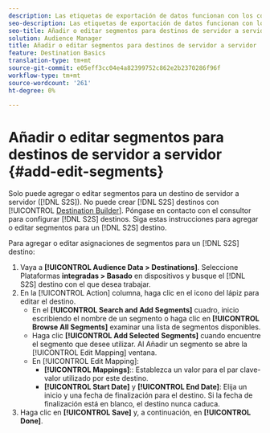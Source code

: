 ```yaml
---
description: Las etiquetas de exportación de datos funcionan con los controles de exportación establecidos en un origen de datos. Las etiquetas de exportación de datos impiden agregar características restringidas a un segmento y enviar datos de segmentos a un destino. Puede establecer varias etiquetas de exportación en un destino de cookie o URL nuevo o existente.
seo-description: Las etiquetas de exportación de datos funcionan con los controles de exportación establecidos en un origen de datos. Las etiquetas de exportación de datos impiden agregar características restringidas a un segmento y enviar datos de segmentos a un destino. Puede establecer varias etiquetas de exportación en un destino de cookie o URL nuevo o existente.
seo-title: Añadir o editar segmentos para destinos de servidor a servidor
solution: Audience Manager
title: Añadir o editar segmentos para destinos de servidor a servidor
feature: Destination Basics
translation-type: tm+mt
source-git-commit: e05eff3cc04e4a82399752c862e2b2370286f96f
workflow-type: tm+mt
source-wordcount: '261'
ht-degree: 0%

---
```



# Añadir o editar segmentos para destinos de servidor a servidor {#add-edit-segments}

Solo puede agregar o editar segmentos para un destino de servidor a servidor ([!DNL S2S]). No puede crear [!DNL S2S] destinos con [!UICONTROL [Destination Builder](/help/using/features/destinations/destination-builder.md)]. Póngase en contacto con el consultor para configurar [!DNL S2S] destinos. Siga estas instrucciones para agregar o editar segmentos para un [!DNL S2S] destino.

<!-- destination-s2s-edit.xml -->

Para agregar o editar asignaciones de segmentos para un [!DNL S2S] destino:

1. Vaya a **[!UICONTROL Audience Data > Destinations]**. Seleccione Plataformas **integradas > Basado** en dispositivos y busque el [!DNL S2S] destino con el que desea trabajar.
2. En la [!UICONTROL Action] columna, haga clic en el icono del lápiz para editar el destino.
   * En el **[!UICONTROL Search and Add Segments]** cuadro, inicio escribiendo el nombre de un segmento o haga clic en **[!UICONTROL Browse All Segments]** examinar una lista de segmentos disponibles.
   * Haga clic **[!UICONTROL Add Selected Segments]** cuando encuentre el segmento que desee utilizar. Al Añadir un segmento se abre la [!UICONTROL Edit Mapping] ventana.
   * En [!UICONTROL Edit Mapping]:
      * **[!UICONTROL Mappings]**:: Establezca un valor para el par [](../../features/destinations/key-value-pairs.md) clave-valor utilizado por este destino.
      * **[!UICONTROL Start Date]** y **[!UICONTROL End Date]**: Elija un inicio y una fecha de finalización para el destino. Si la fecha de finalización está en blanco, el destino nunca caduca.
3. Haga clic en **[!UICONTROL Save]** y, a continuación, en **[!UICONTROL Done]**.
